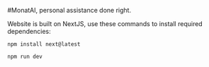 #MonatAI, personal assistance done right.

Website is built on NextJS, use these commands to install required dependencies:
```
npm install next@latest

npm run dev
```
